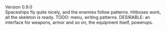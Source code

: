Version 0.9.0  
Spaceships fly quite nicely, and the enemies follow patterns. Hitboxes work, all the skeleton is ready. TODO: menu, writing patterns.
DESIRABLE: an interface for weapons, armor and so on, the equipment itself, powerups.
